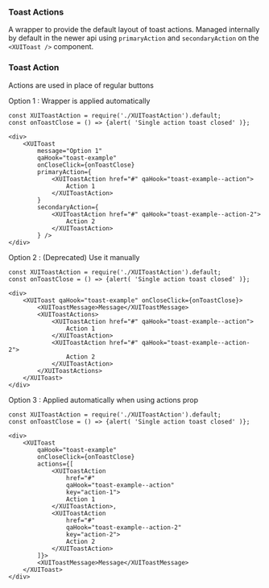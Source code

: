 ### Toast Actions

A wrapper to provide the default layout of toast actions. Managed internally by default in the newer api using `primaryAction` and `secondaryAction` on the `<XUIToast />` component.


### Toast Action

Actions are used in place of regular buttons

Option 1 : Wrapper is applied automatically
```
const XUIToastAction = require('./XUIToastAction').default;
const onToastClose = () => {alert( 'Single action toast closed' )};

<div>
	<XUIToast
		message="Option 1"
		qaHook="toast-example"
		onCloseClick={onToastClose}
		primaryAction={
			<XUIToastAction href="#" qaHook="toast-example--action">
				Action 1
			</XUIToastAction>
		}
		secondaryAction={
			<XUIToastAction href="#" qaHook="toast-example--action-2">
				Action 2
			</XUIToastAction>
		} />
</div>
```

Option 2 : (Deprecated) Use it manually
```
const XUIToastAction = require('./XUIToastAction').default;
const onToastClose = () => {alert( 'Single action toast closed' )};

<div>
	<XUIToast qaHook="toast-example" onCloseClick={onToastClose}>
		<XUIToastMessage>Message</XUIToastMessage>
		<XUIToastActions>
			<XUIToastAction href="#" qaHook="toast-example--action">
				Action 1
			</XUIToastAction>
			<XUIToastAction href="#" qaHook="toast-example--action- 2">
				Action 2
			</XUIToastAction>
		</XUIToastActions>
	</XUIToast>
</div>
```

Option 3 : Applied automatically when using actions prop
```
const XUIToastAction = require('./XUIToastAction').default;
const onToastClose = () => {alert( 'Single action toast closed' )};

<div>
	<XUIToast
		qaHook="toast-example"
		onCloseClick={onToastClose}
		actions={[
			<XUIToastAction
				href="#"
				qaHook="toast-example--action"
				key="action-1">
				Action 1
			</XUIToastAction>,
			<XUIToastAction
				href="#"
				qaHook="toast-example--action-2"
				key="action-2">
				Action 2
			</XUIToastAction>
		]}>
		<XUIToastMessage>Message</XUIToastMessage>
	</XUIToast>
</div>
```
